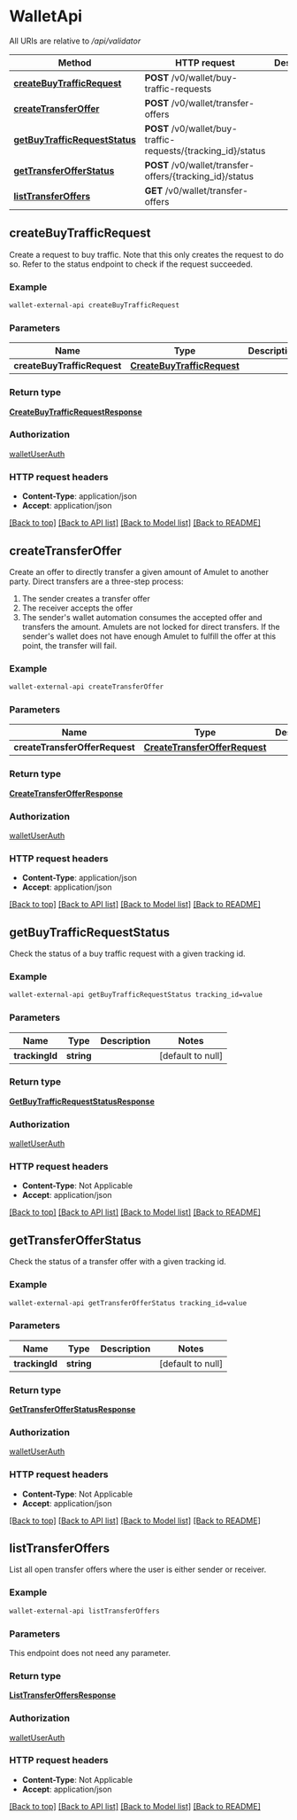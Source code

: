 # WalletApi

All URIs are relative to */api/validator*

Method | HTTP request | Description
------------- | ------------- | -------------
[**createBuyTrafficRequest**](WalletApi.md#createBuyTrafficRequest) | **POST** /v0/wallet/buy-traffic-requests | 
[**createTransferOffer**](WalletApi.md#createTransferOffer) | **POST** /v0/wallet/transfer-offers | 
[**getBuyTrafficRequestStatus**](WalletApi.md#getBuyTrafficRequestStatus) | **POST** /v0/wallet/buy-traffic-requests/{tracking_id}/status | 
[**getTransferOfferStatus**](WalletApi.md#getTransferOfferStatus) | **POST** /v0/wallet/transfer-offers/{tracking_id}/status | 
[**listTransferOffers**](WalletApi.md#listTransferOffers) | **GET** /v0/wallet/transfer-offers | 



## createBuyTrafficRequest



Create a request to buy traffic. Note that this only creates the request to do so. Refer to the status endpoint to check if the request succeeded.

### Example

```bash
wallet-external-api createBuyTrafficRequest
```

### Parameters


Name | Type | Description  | Notes
------------- | ------------- | ------------- | -------------
 **createBuyTrafficRequest** | [**CreateBuyTrafficRequest**](CreateBuyTrafficRequest.md) |  |

### Return type

[**CreateBuyTrafficRequestResponse**](CreateBuyTrafficRequestResponse.md)

### Authorization

[walletUserAuth](../README.md#walletUserAuth)

### HTTP request headers

- **Content-Type**: application/json
- **Accept**: application/json

[[Back to top]](#) [[Back to API list]](../README.md#documentation-for-api-endpoints) [[Back to Model list]](../README.md#documentation-for-models) [[Back to README]](../README.md)


## createTransferOffer



Create an offer to directly transfer a given amount of Amulet to another party.
Direct transfers are a three-step process:
1. The sender creates a transfer offer
2. The receiver accepts the offer
3. The sender's wallet automation consumes the accepted offer and transfers the amount.
   Amulets are not locked for direct transfers.
   If the sender's wallet does not have enough Amulet to fulfill the offer at this point,
   the transfer will fail.

### Example

```bash
wallet-external-api createTransferOffer
```

### Parameters


Name | Type | Description  | Notes
------------- | ------------- | ------------- | -------------
 **createTransferOfferRequest** | [**CreateTransferOfferRequest**](CreateTransferOfferRequest.md) |  |

### Return type

[**CreateTransferOfferResponse**](CreateTransferOfferResponse.md)

### Authorization

[walletUserAuth](../README.md#walletUserAuth)

### HTTP request headers

- **Content-Type**: application/json
- **Accept**: application/json

[[Back to top]](#) [[Back to API list]](../README.md#documentation-for-api-endpoints) [[Back to Model list]](../README.md#documentation-for-models) [[Back to README]](../README.md)


## getBuyTrafficRequestStatus



Check the status of a buy traffic request with a given tracking id.

### Example

```bash
wallet-external-api getBuyTrafficRequestStatus tracking_id=value
```

### Parameters


Name | Type | Description  | Notes
------------- | ------------- | ------------- | -------------
 **trackingId** | **string** |  | [default to null]

### Return type

[**GetBuyTrafficRequestStatusResponse**](GetBuyTrafficRequestStatusResponse.md)

### Authorization

[walletUserAuth](../README.md#walletUserAuth)

### HTTP request headers

- **Content-Type**: Not Applicable
- **Accept**: application/json

[[Back to top]](#) [[Back to API list]](../README.md#documentation-for-api-endpoints) [[Back to Model list]](../README.md#documentation-for-models) [[Back to README]](../README.md)


## getTransferOfferStatus



Check the status of a transfer offer with a given tracking id.

### Example

```bash
wallet-external-api getTransferOfferStatus tracking_id=value
```

### Parameters


Name | Type | Description  | Notes
------------- | ------------- | ------------- | -------------
 **trackingId** | **string** |  | [default to null]

### Return type

[**GetTransferOfferStatusResponse**](GetTransferOfferStatusResponse.md)

### Authorization

[walletUserAuth](../README.md#walletUserAuth)

### HTTP request headers

- **Content-Type**: Not Applicable
- **Accept**: application/json

[[Back to top]](#) [[Back to API list]](../README.md#documentation-for-api-endpoints) [[Back to Model list]](../README.md#documentation-for-models) [[Back to README]](../README.md)


## listTransferOffers



List all open transfer offers where the user is either sender or receiver.

### Example

```bash
wallet-external-api listTransferOffers
```

### Parameters

This endpoint does not need any parameter.

### Return type

[**ListTransferOffersResponse**](ListTransferOffersResponse.md)

### Authorization

[walletUserAuth](../README.md#walletUserAuth)

### HTTP request headers

- **Content-Type**: Not Applicable
- **Accept**: application/json

[[Back to top]](#) [[Back to API list]](../README.md#documentation-for-api-endpoints) [[Back to Model list]](../README.md#documentation-for-models) [[Back to README]](../README.md)


